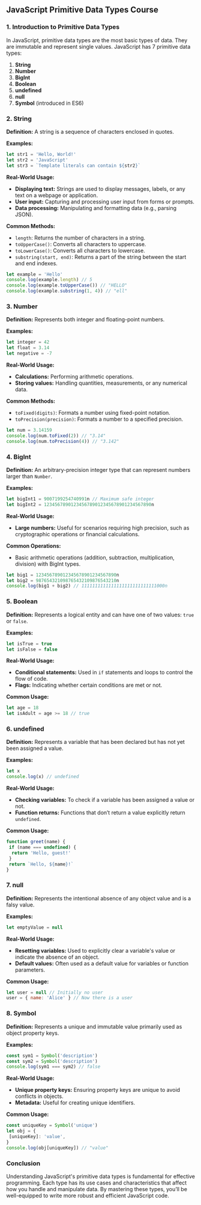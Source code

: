 ## **JavaScript Primitive Data Types Course**

### **1. Introduction to Primitive Data Types**

In JavaScript, primitive data types are the most basic types of data. They are immutable and represent single values. JavaScript has 7 primitive data types:

1. **String**
2. **Number**
3. **BigInt**
4. **Boolean**
5. **undefined**
6. **null**
7. **Symbol** (introduced in ES6)

### **2. String**

**Definition:** A string is a sequence of characters enclosed in quotes.

**Examples:**

```javascript
let str1 = 'Hello, World!'
let str2 = 'JavaScript'
let str3 = `Template literals can contain ${str2}`
```

**Real-World Usage:**

- **Displaying text:** Strings are used to display messages, labels, or any text on a webpage or application.
- **User input:** Capturing and processing user input from forms or prompts.
- **Data processing:** Manipulating and formatting data (e.g., parsing JSON).

**Common Methods:**

- `length`: Returns the number of characters in a string.
- `toUpperCase()`: Converts all characters to uppercase.
- `toLowerCase()`: Converts all characters to lowercase.
- `substring(start, end)`: Returns a part of the string between the start and end indexes.

```javascript
let example = 'Hello'
console.log(example.length) // 5
console.log(example.toUpperCase()) // "HELLO"
console.log(example.substring(1, 4)) // "ell"
```

### **3. Number**

**Definition:** Represents both integer and floating-point numbers.

**Examples:**

```javascript
let integer = 42
let float = 3.14
let negative = -7
```

**Real-World Usage:**

- **Calculations:** Performing arithmetic operations.
- **Storing values:** Handling quantities, measurements, or any numerical data.

**Common Methods:**

- `toFixed(digits)`: Formats a number using fixed-point notation.
- `toPrecision(precision)`: Formats a number to a specified precision.

```javascript
let num = 3.14159
console.log(num.toFixed(2)) // "3.14"
console.log(num.toPrecision(4)) // "3.142"
```

### **4. BigInt**

**Definition:** An arbitrary-precision integer type that can represent numbers larger than `Number`.

**Examples:**

```javascript
let bigInt1 = 9007199254740991n // Maximum safe integer
let bigInt2 = 1234567890123456789012345678901234567890n
```

**Real-World Usage:**

- **Large numbers:** Useful for scenarios requiring high precision, such as cryptographic operations or financial calculations.

**Common Operations:**

- Basic arithmetic operations (addition, subtraction, multiplication, division) with BigInt types.

```javascript
let big1 = 123456789012345678901234567890n
let big2 = 987654321098765432109876543210n
console.log(big1 + big2) // 1111111111111111111111111111000n
```

### **5. Boolean**

**Definition:** Represents a logical entity and can have one of two values: `true` or `false`.

**Examples:**

```javascript
let isTrue = true
let isFalse = false
```

**Real-World Usage:**

- **Conditional statements:** Used in `if` statements and loops to control the flow of code.
- **Flags:** Indicating whether certain conditions are met or not.

**Common Usage:**

```javascript
let age = 18
let isAdult = age >= 18 // true
```

### **6. undefined**

**Definition:** Represents a variable that has been declared but has not yet been assigned a value.

**Examples:**

```javascript
let x
console.log(x) // undefined
```

**Real-World Usage:**

- **Checking variables:** To check if a variable has been assigned a value or not.
- **Function returns:** Functions that don’t return a value explicitly return `undefined`.

**Common Usage:**

```javascript
function greet(name) {
 if (name === undefined) {
  return 'Hello, guest!'
 }
 return `Hello, ${name}!`
}
```

### **7. null**

**Definition:** Represents the intentional absence of any object value and is a falsy value.

**Examples:**

```javascript
let emptyValue = null
```

**Real-World Usage:**

- **Resetting variables:** Used to explicitly clear a variable's value or indicate the absence of an object.
- **Default values:** Often used as a default value for variables or function parameters.

**Common Usage:**

```javascript
let user = null // Initially no user
user = { name: 'Alice' } // Now there is a user
```

### **8. Symbol**

**Definition:** Represents a unique and immutable value primarily used as object property keys.

**Examples:**

```javascript
const sym1 = Symbol('description')
const sym2 = Symbol('description')
console.log(sym1 === sym2) // false
```

**Real-World Usage:**

- **Unique property keys:** Ensuring property keys are unique to avoid conflicts in objects.
- **Metadata:** Useful for creating unique identifiers.

**Common Usage:**

```javascript
const uniqueKey = Symbol('unique')
let obj = {
 [uniqueKey]: 'value',
}
console.log(obj[uniqueKey]) // "value"
```

### **Conclusion**

Understanding JavaScript's primitive data types is fundamental for effective programming. Each type has its use cases and characteristics that affect how you handle and manipulate data. By mastering these types, you’ll be well-equipped to write more robust and efficient JavaScript code.